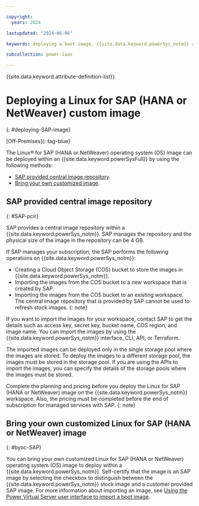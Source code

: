 ```yaml
---

copyright:
  years: 2024

lastupdated: "2024-06-06"

keywords: deploying a boot image, {{site.data.keyword.powerSys_notm}} as a service, private cloud, how-to

subcollection: power-iaas

---
```


{{site.data.keyword.attribute-definition-list}}

# Deploying a Linux for SAP (HANA or NetWeaver) custom image
{: #deploying-SAP-image}



[Off-Premises]{: tag-blue}

<!--Q2-->

The Linux&reg; for SAP (HANA or NetWeaver) operating system (OS) image can be deployed within an {{site.data.keyword.powerSysFull}} by using the following methods:

* [SAP provided central image repository](#SAP-pcir).
* [Bring your own customized image](#byoc-SAP).

## SAP provided central image repository
{: #SAP-pcir}

SAP provides a central image repository within a {{site.data.keyword.powerSys_notm}}. SAP manages the repository and the physical size of the image in the repository can be 4 GB.

If SAP manages your subscription, the SAP performs the following operations on {{site.data.keyword.powerSys_notm}}:

* Creating a Cloud Object Storage (COS) bucket to store the images in {{site.data.keyword.powerSys_notm}}.
* Importing the images from the COS bucket to a new workspace that is created by SAP.
* Importing the images from the COS bucket to an existing workspace.
    The central image repository that is provided by SAP cannot be used to refresh stock images.
    {: note}


If you want to import the images for your workspace, contact SAP to get the details such as access key, secret key, bucket name, COS region, and image name. You can import the images by using the {{site.data.keyword.powerSys_notm}} interface, CLI, API, or Terraform.

The imported images can be deployed only in the single storage pool where the images are stored. To deploy the images to a different storage pool, the images must be stored in the storage pool. If you are using the APIs to import the images, you can specify the details of the storage pools where the images must be stored.

Complete the planning and pricing before you deploy the Linux for SAP (HANA or NetWeaver) image on the {{site.data.keyword.powerSys_notm}} workspace. Also, the pricing must be completed before the end of subscription for managed services with SAP. <!--For more information, see Linux for SAP (HANA or NetWeaver) pricing optimization.-->
{: note}

## Bring your own customized Linux for SAP (HANA or NetWeaver) image
{: #byoc-SAP}

You can bring your own customized Linux for SAP (HANA or NetWeaver) operating system (OS) image to deploy within a {{site.data.keyword.powerSys_notm}}.
Self-certify that the image is an SAP image by selecting the checkbox to distinguish between the {{site.data.keyword.powerSys_notm}} stock image and a customer provided SAP image. For more information about importing an image, see [Using the Power Virtual Server user interface to import a boot image](/docs/power-iaas?topic=power-iaas-importing-boot-image#console-import-image).

<!-- Q2 -->
